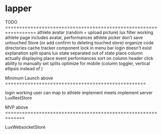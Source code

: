 # lapper

TODO =================================================================
athlete avatar (random + upload picture)
lux filter working
athlete page includes avatar, performances
athlete picker
don't save untouched Store (or add confirm to deleting touched store)
organize code directories
cache tracker component
lock in menu bar
login doesn't exist explanation
split spans
lux state separated out of state
place column actually displaying place
event performances sort on column header click
ability to manually set splits
optimize for mobile (column toggler, vertical ellipsis instead of )

Minimum Launch above ==================================================

login working
user can map to athlete
implement meets
implement server
LuxRestStore

MVP above =============================================================

LuxWebsocketStore
